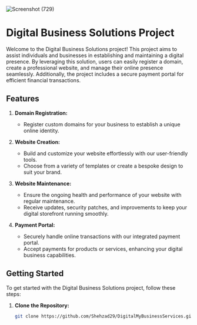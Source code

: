 
![Screenshot (729)](https://github.com/Shehzad29/DigitalMyBusinessServices/assets/143242895/24e53abf-6292-4bbc-8ad9-4de0ee40f8b0)
# Digital Business Solutions Project

Welcome to the Digital Business Solutions project! This project aims to assist individuals and businesses in establishing and maintaining a digital presence. By leveraging this solution, users can easily register a domain, create a professional website, and manage their online presence seamlessly. Additionally, the project includes a secure payment portal for efficient financial transactions.

## Features

1. **Domain Registration:**
   - Register custom domains for your business to establish a unique online identity.

2. **Website Creation:**
   - Build and customize your website effortlessly with our user-friendly tools.
   - Choose from a variety of templates or create a bespoke design to suit your brand.

3. **Website Maintenance:**
   - Ensure the ongoing health and performance of your website with regular maintenance.
   - Receive updates, security patches, and improvements to keep your digital storefront running smoothly.

4. **Payment Portal:**
   - Securely handle online transactions with our integrated payment portal.
   - Accept payments for products or services, enhancing your digital business capabilities.

## Getting Started

To get started with the Digital Business Solutions project, follow these steps:

1. **Clone the Repository:**
   ```bash
   git clone https://github.com/Shehzad29/DigitalMyBusinessServices.git
